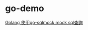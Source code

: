 # go-demo
[Golang 使用go-sqlmock mock sql查詢](https://matthung0807.blogspot.com/2022/01/go-go-sqlmock-mock-sql-query.html)
